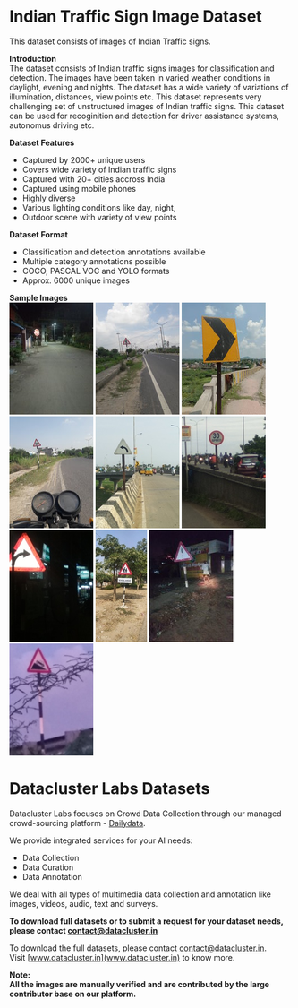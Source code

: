# Indian Traffic Sign Image Dataset   

This dataset consists of images of Indian Traffic signs.

**Introduction**    
The dataset consists of Indian traffic signs images for classification and detection. The images have been taken in varied weather conditions in daylight, evening and nights. The dataset has a wide variety of variations of illumination, distances, view points etc. This dataset represents very challenging set of unstructured images of Indian traffic signs. This dataset can be used for recoginition and detection for driver assistance systems, autonomus driving etc.    

**Dataset Features**  
* Captured by 2000+ unique users
* Covers wide variety of Indian traffic signs
* Captured with 20+ cities accross India
* Captured using mobile phones    
* Highly diverse 
* Various lighting conditions like day, night,   
* Outdoor scene with variety of view points

**Dataset Format**  
* Classification and detection annotations available  
* Multiple category annotations possible 
* COCO, PASCAL VOC and YOLO formats  
* Approx. 6000 unique images  

**Sample Images**  
![alt-text-1](sample_datasets/traffic_images/datacluster_traffic_images_sample11.jpg "title-1") ![alt-text-1](sample_datasets/traffic_images/datacluster_traffic_images_sample2.jpg "title-1") ![alt-text-1](sample_datasets/traffic_images/datacluster_traffic_images_sample3.jpg "title-1") ![alt-text-1](sample_datasets/traffic_images/datacluster_traffic_images_sample4.jpg "title-1") ![alt-text-1](sample_datasets/traffic_images/datacluster_traffic_images_sample5.jpg "title-1") ![alt-text-1](sample_datasets/traffic_images/datacluster_traffic_images_sample6.jpg "title-1") ![alt-text-1](sample_datasets/traffic_images/datacluster_traffic_images_sample7.jpg "title-1") ![alt-text-1](sample_datasets/traffic_images/datacluster_traffic_images_sample8.jpg "title-1") ![alt-text-1](sample_datasets/traffic_images/datacluster_traffic_images_sample9.jpg "title-1") ![alt-text-1](sample_datasets/traffic_images/datacluster_traffic_images_sample10.jpg "title-1") 
  
    

# Datacluster Labs Datasets

Datacluster Labs focuses on Crowd Data Collection through our managed crowd-sourcing platform - [Dailydata](https://play.google.com/store/apps/details?id=com.daily.data). 

We provide integrated services for your AI needs:  
* Data Collection  
* Data Curation  
* Data Annotation 

We deal with all types of multimedia data collection and annotation like images, videos, audio, text and surveys.

**To download full datasets or to submit a request for your dataset needs, please contact **contact@datacluster.in****  

To download the full datasets, please contact [contact@datacluster.in](contact@datacluster.in).  
Visit [www.datacluster.in](www.datacluster.in) to know more.
    

**Note:**  
**All the images are manually verified and are contributed by the large contributor base on our platform.** 